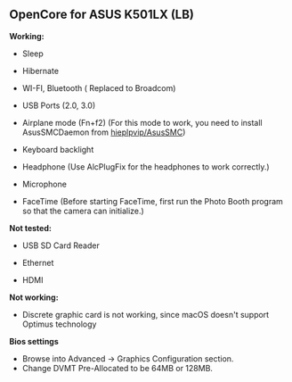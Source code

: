 ## OpenCore for ASUS K501LX (LB) 


**Working:**

- Sleep
  
- Hibernate
  
- WI-FI, Bluetooth ( Replaced to Broadcom)
  
- USB Ports (2.0, 3.0)

- Airplane mode (Fn+f2) (For this mode to work, you need to install AsusSMCDaemon from [hieplpvip/AsusSMC](https://github.com/hieplpvip/AsusSMC))
  
- Keyboard backlight
  
- Headphone (Use AlcPlugFix for the headphones to work correctly.)
  
- Microphone
  
- FaceTime (Before starting FaceTime, first run the Photo Booth program so that the camera can initialize.)  

**Not tested:**

- USB SD Card Reader
  
- Ethernet

- HDMI

**Not working:**

- Discrete graphic card is not working, since macOS doesn't support Optimus technology

**Bios settings**

- Browse into Advanced -> Graphics Configuration section.
- Change DVMT Pre-Allocated to be 64MB or 128MB.

